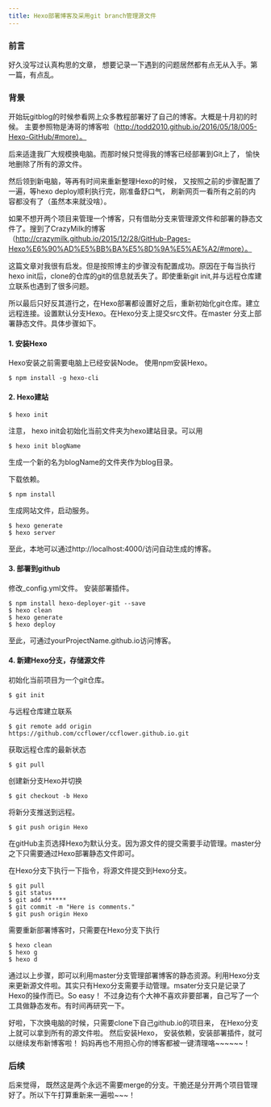 ```yaml
---
title: Hexo部署博客及采用git branch管理源文件
---
```


### 前言

  好久没写过认真构思的文章， 想要记录一下遇到的问题居然都有点无从入手。第一篇，有点乱。

### 背景

开始玩gitblog的时候参看网上众多教程部署好了自己的博客。大概是十月初的时候。
主要参照物是涛哥的博客啦（http://todd2010.github.io/2016/05/18/005-Hexo-GitHub/#more）。


后来适逢我厂大规模换电脑。而那时候只觉得我的博客已经部署到Git上了，
愉快地删除了所有的源文件。

然后领到新电脑，等再有时间来重新整理Hexo的时候，
又按照之前的步骤配置了一遍，等hexo deploy顺利执行完，刚准备舒口气，
刷新网页一看所有之前的内容都没有了（虽然本来就没啥）。


如果不想开两个项目来管理一个博客，只有借助分支来管理源文件和部署的静态文件了。搜到了CrazyMilk的博客（http://crazymilk.github.io/2015/12/28/GitHub-Pages-Hexo%E6%90%AD%E5%BB%BA%E5%8D%9A%E5%AE%A2/#more）。


这篇文章对我很有启发。但是按照博主的步骤没有配置成功。原因在于每当执行hexo init后，clone的仓库的git的信息就丢失了。即使重新git init,并与远程仓库建立联系也遇到了很多问题。


所以最后只好反其道行之，在Hexo部署都设置好之后，重新初始化git仓库。建立远程连接。设置默认分支Hexo。在Hexo分支上提交src文件。在master
分支上部署静态文件。具体步骤如下。

#### 1. 安装Hexo
Hexo安装之前需要电脑上已经安装Node。
使用npm安装Hexo。

    $ npm install -g hexo-cli

#### 2. Hexo建站

    $ hexo init

注意， hexo init会初始化当前文件夹为hexo建站目录。可以用

    $ hexo init blogName
生成一个新的名为blogName的文件夹作为blog目录。


下载依赖。


    $ npm install
生成网站文件，启动服务。

    $ hexo generate
    $ hexo server
至此，本地可以通过http://localhost:4000/访问自动生成的博客。

#### 3. 部署到github

修改_config.yml文件。
安装部署插件。

    $ npm install hexo-deployer-git --save
    $ hexo clean
    $ hexo generate
    $ hexo deploy 

至此，可通过yourProjectName.github.io访问博客。

#### 4. 新建Hexo分支，存储源文件

初始化当前项目为一个git仓库。

    $ git init

与远程仓库建立联系

    $ git remote add origin https://github.com/ccflower/ccflower.github.io.git

获取远程仓库的最新状态

    $ git pull

创建新分支Hexo并切换

    $ git checkout -b Hexo

将新分支推送到远程。

    $ git push origin Hexo

在gitHub主页选择Hexo为默认分支。因为源文件的提交需要手动管理。master分之下只需要通过Hexo部署静态文件即可。

在Hexo分支下执行一下指令，将源文件提交到Hexo分支。

    $ git pull
    $ git status
    $ git add ******
    $ git commit -m "Here is comments."
    $ git push origin Hexo

需要重新部署博客时，只需要在Hexo分支下执行

    $ hexo clean
    $ hexo g
    $ hexo d
通过以上步骤，即可以利用master分支管理部署博客的静态资源。利用Hexo分支来更新源文件啦。其实只有Hexo分支需要手动管理。msater分支只是记录了Hexo的操作而已。So easy！
不过身边有个大神不喜欢非要部署，自己写了一个工具做静态发布。有时间再研究一下。

好啦，下次换电脑的时候，只需要clone下自己github.io的项目来，
在Hexo分支上就可以拿到所有的源文件啦。
然后安装Hexo， 安装依赖，安装部署插件，就可以继续发布新博客啦！
妈妈再也不用担心你的博客都被一键清理咯~~~~~~！


### 后续
后来觉得， 既然这是两个永远不需要merge的分支。干脆还是分开两个项目管理好了。所以下午打算重新来一遍啦~~~！

